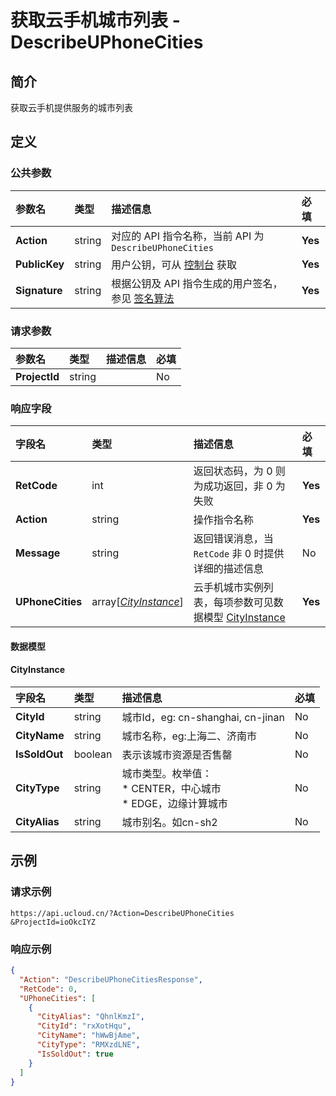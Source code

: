 # 获取云手机城市列表 - DescribeUPhoneCities

## 简介

获取云手机提供服务的城市列表









## 定义

### 公共参数

| 参数名 | 类型 | 描述信息 | 必填 |
|:---|:---|:---|:---|
| **Action**     | string  | 对应的 API 指令名称，当前 API 为 `DescribeUPhoneCities`                        | **Yes** |
| **PublicKey**  | string  | 用户公钥，可从 [控制台](https://console.ucloud.cn/uapi/apikey) 获取                                             | **Yes** |
| **Signature**  | string  | 根据公钥及 API 指令生成的用户签名，参见 [签名算法](api/summary/signature.md)  | **Yes** |

### 请求参数

| 参数名 | 类型 | 描述信息 | 必填 |
|:---|:---|:---|:---|
| **ProjectId** | string |  |No|

### 响应字段

| 字段名 | 类型 | 描述信息 | 必填 |
|:---|:---|:---|:---|
| **RetCode** | int | 返回状态码，为 0 则为成功返回，非 0 为失败 |**Yes**|
| **Action** | string | 操作指令名称 |**Yes**|
| **Message** | string | 返回错误消息，当 `RetCode` 非 0 时提供详细的描述信息 |No|
| **UPhoneCities** | array[[*CityInstance*](#CityInstance)] | 云手机城市实例列表，每项参数可见数据模型 [CityInstance](#CityInstance) |**Yes**|

#### 数据模型


#### CityInstance

| 字段名 | 类型 | 描述信息 | 必填 |
|:---|:---|:---|:---|
| **CityId** | string | 城市Id，eg: cn-shanghai, cn-jinan |No|
| **CityName** | string | 城市名称，eg:上海二、济南市 |No|
| **IsSoldOut** | boolean | 表示该城市资源是否售罄 |No|
| **CityType** | string | 城市类型。枚举值： <br /> * CENTER，中心城市  <br />* EDGE，边缘计算城市 |No|
| **CityAlias** | string | 城市别名。如cn-sh2 |No|

## 示例

### 请求示例
    
```
https://api.ucloud.cn/?Action=DescribeUPhoneCities
&ProjectId=ioOkcIYZ
```

### 响应示例
    
```json
{
  "Action": "DescribeUPhoneCitiesResponse",
  "RetCode": 0,
  "UPhoneCities": [
    {
      "CityAlias": "QhnlKmzI",
      "CityId": "rxXotHqu",
      "CityName": "hWwBjAme",
      "CityType": "RMXzdLNE",
      "IsSoldOut": true
    }
  ]
}
```





